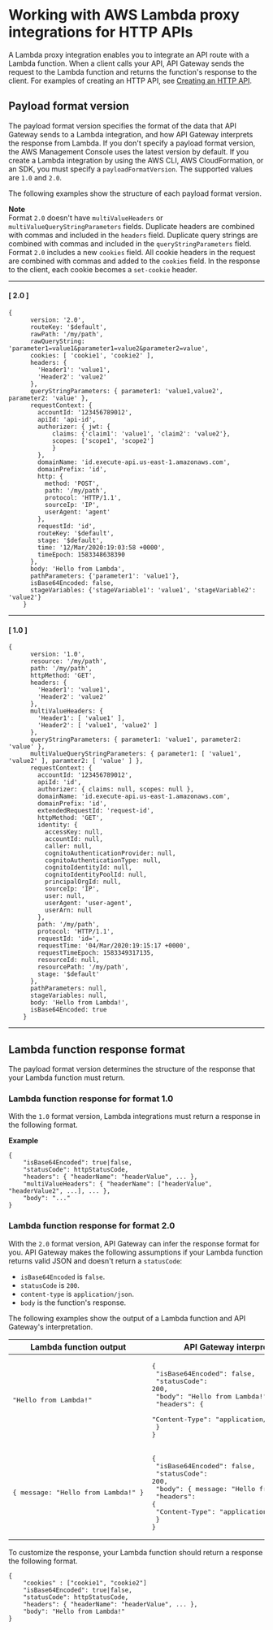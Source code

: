 # Working with AWS Lambda proxy integrations for HTTP APIs<a name="http-api-develop-integrations-lambda"></a>

A Lambda proxy integration enables you to integrate an API route with a Lambda function\. When a client calls your API, API Gateway sends the request to the Lambda function and returns the function's response to the client\. For examples of creating an HTTP API, see [Creating an HTTP API](http-api-develop.md#http-api-examples)\.

## Payload format version<a name="http-api-develop-integrations-lambda.proxy-format"></a>

The payload format version specifies the format of the data that API Gateway sends to a Lambda integration, and how API Gateway interprets the response from Lambda\. If you don't specify a payload format version, the AWS Management Console uses the latest version by default\. If you create a Lambda integration by using the AWS CLI, AWS CloudFormation, or an SDK, you must specify a `payloadFormatVersion`\. The supported values are `1.0` and `2.0`\. 

The following examples show the structure of each payload format version\.

**Note**  
Format `2.0` doesn't have `multiValueHeaders` or `multiValueQueryStringParameters` fields\. Duplicate headers are combined with commas and included in the `headers` field\. Duplicate query strings are combined with commas and included in the `queryStringParameters` field\.  
Format `2.0` includes a new `cookies` field\. All cookie headers in the request are combined with commas and added to the `cookies` field\. In the response to the client, each cookie becomes a `set-cookie` header\.

------
#### [ 2\.0 ]

```
{
      version: '2.0',
      routeKey: '$default',
      rawPath: '/my/path',
      rawQueryString: 'parameter1=value1&parameter1=value2&parameter2=value',
      cookies: [ 'cookie1', 'cookie2' ],
      headers: {
        'Header1': 'value1',
        'Header2': 'value2'
      },
      queryStringParameters: { parameter1: 'value1,value2', parameter2: 'value' },
      requestContext: {
        accountId: '123456789012',
        apiId: 'api-id',
        authorizer: { jwt: {
            claims: {'claim1': 'value1', 'claim2': 'value2'},
            scopes: ['scope1', 'scope2']
            }
        },
        domainName: 'id.execute-api.us-east-1.amazonaws.com',
        domainPrefix: 'id',
        http: {
          method: 'POST',
          path: '/my/path',
          protocol: 'HTTP/1.1',
          sourceIp: 'IP',
          userAgent: 'agent'
        },
        requestId: 'id',
        routeKey: '$default',
        stage: '$default',
        time: '12/Mar/2020:19:03:58 +0000',
        timeEpoch: 1583348638390
      },
      body: 'Hello from Lambda',
      pathParameters: {'parameter1': 'value1'},
      isBase64Encoded: false,
      stageVariables: {'stageVariable1': 'value1', 'stageVariable2': 'value2'}
    }
```

------
#### [ 1\.0 ]

```
{
      version: '1.0',
      resource: '/my/path',
      path: '/my/path',
      httpMethod: 'GET',
      headers: {
        'Header1': 'value1',
        'Header2': 'value2'
      },
      multiValueHeaders: {
        'Header1': [ 'value1' ],
        'Header2': [ 'value1', 'value2' ]
      },
      queryStringParameters: { parameter1: 'value1', parameter2: 'value' },
      multiValueQueryStringParameters: { parameter1: [ 'value1', 'value2' ], paramter2: [ 'value' ] },
      requestContext: {
        accountId: '123456789012',
        apiId: 'id',
        authorizer: { claims: null, scopes: null },
        domainName: 'id.execute-api.us-east-1.amazonaws.com',
        domainPrefix: 'id',
        extendedRequestId: 'request-id',
        httpMethod: 'GET',
        identity: {
          accessKey: null,
          accountId: null,
          caller: null,
          cognitoAuthenticationProvider: null,
          cognitoAuthenticationType: null,
          cognitoIdentityId: null,
          cognitoIdentityPoolId: null,
          principalOrgId: null,
          sourceIp: 'IP',
          user: null,
          userAgent: 'user-agent',
          userArn: null
        },
        path: '/my/path',
        protocol: 'HTTP/1.1',
        requestId: 'id=',
        requestTime: '04/Mar/2020:19:15:17 +0000',
        requestTimeEpoch: 1583349317135,
        resourceId: null,
        resourcePath: '/my/path',
        stage: '$default'
      },
      pathParameters: null,
      stageVariables: null,
      body: 'Hello from Lambda!',
      isBase64Encoded: true
    }
```

------

## Lambda function response format<a name="http-api-develop-integrations-lambda.response"></a>

The payload format version determines the structure of the response that your Lambda function must return\.

### Lambda function response for format 1\.0<a name="http-api-develop-integrations-lambda.v1"></a>

With the `1.0` format version, Lambda integrations must return a response in the following format\.

**Example**  

```
{
    "isBase64Encoded": true|false,
    "statusCode": httpStatusCode,
    "headers": { "headerName": "headerValue", ... },
    "multiValueHeaders": { "headerName": ["headerValue", "headerValue2", ...], ... },
    "body": "..."
}
```

### Lambda function response for format 2\.0<a name="http-api-develop-integrations-lambda.v2"></a>

With the `2.0` format version, API Gateway can infer the response format for you\. API Gateway makes the following assumptions if your Lambda function returns valid JSON and doesn't return a `statusCode`:
+ `isBase64Encoded` is `false`\.
+ `statusCode` is `200`\.
+ `content-type` is `application/json`\.
+ `body` is the function's response\.

The following examples show the output of a Lambda function and API Gateway's interpretation\.


| Lambda function output | API Gateway interpretation | 
| --- | --- | 
|  <pre>"Hello from Lambda!"</pre>  |  <pre>{<br />  "isBase64Encoded": false,<br />  "statusCode": 200,<br />  "body": "Hello from Lambda!",<br />  "headers": {<br />    "Content-Type": "application/json"<br />  }<br />}</pre>  | 
|  <pre>{ message: "Hello from Lambda!" }</pre>  |  <pre>{<br />  "isBase64Encoded": false,<br />  "statusCode": 200,<br />  "body": { message: "Hello from Lambda!" },<br />  "headers": {<br />    "Content-Type": "application/json"<br />  }<br />}</pre>  | 

To customize the response, your Lambda function should return a response the following format\.

```
{
    "cookies" : ["cookie1", "cookie2"]
    "isBase64Encoded": true|false,
    "statusCode": httpStatusCode,
    "headers": { "headerName": "headerValue", ... },
    "body": "Hello from Lambda!"
}
```